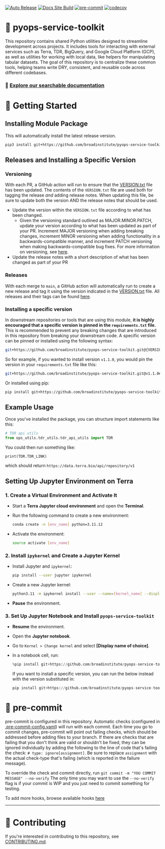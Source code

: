 [![Auto Release](https://github.com/broadinstitute/pyops-service-toolkit/actions/workflows/auto-release.yml/badge.svg)](https://github.com/broadinstitute/pyops-service-toolkit/actions/workflows/auto-release.yml)
[![Docs Site Build](https://github.com/broadinstitute/pyops-service-toolkit/actions/workflows/docs.yml/badge.svg)](https://github.com/broadinstitute/pyops-service-toolkit/actions/workflows/docs.yml)
[![pre-commit](https://img.shields.io/badge/pre--commit-enabled-brightgreen?logo=pre-commit)](https://github.com/pre-commit/pre-commit)
[![codecov](https://codecov.io/gh/broadinstitute/pyops-service-toolkit/graph/badge.svg?token=J2YT04WO3C)](https://codecov.io/gh/broadinstitute/pyops-service-toolkit)


# 🧰 pyops-service-toolkit
This repository contains shared Python utilities designed to streamline development across projects. It includes tools
for interacting with external services such as Terra, TDR, BigQuery, and Google Cloud Platform (GCP), as well as
utilities for working with local data, like helpers for manipulating tabular datasets. The goal of this repository is
to centralize these common tools, helping teams write DRY, consistent, and reusable code across different codebases.

### 🔗 [Explore our searchable documentation](https://broadinstitute.github.io/pyops-service-toolkit/ops_utils.html)


# 🚀 Getting Started
## Installing Module Package
This will automatically install the latest release version.
``` sh
pip3 install git+https://github.com/broadinstitute/pyops-service-toolkit.git#egg=pyops-service-toolkit
```

## Releases and Installing a Specific Version

### Versioning

With each PR, a GitHub action will run to ensure that the [VERSION.txt](VERSION.txt) file has been updated. The
contents of the `VERSION.txt` file are used both for tagging the release _and_ adding release notes. When updating
this file, be sure to update both the version AND the release notes that should be used.

* Update the version within the `VERSION.txt` file according to what has been changed.
  * Given the versioning standard outlined as MAJOR.MINOR.PATCH, update your version according to what has been updated
  as part of your PR. Increment MAJOR versioning when adding breaking changes, increment MINOR versioning when
  adding functionality in a backwards-compatible manner, and increment PATCH versioning when making
  backwards-compatible bug fixes. For more information on versioning, see [here](https://semver.org/).
* Update the release notes with a short description of what has been changed as part of your PR


### Releases
With each merge to `main`, a GitHub action will automatically run to create a new release and tag it using the
version indicated in the [VERSION.txt](VERSION.txt) file. All releases and their tags can be found [here](https://github.com/broadinstitute/pyops-service-toolkit/releases).

### Installing a specific version
In downstream repositories or tools that are using this module, **it is highly encouraged that a specific version is
pinned in the `requirements.txt` file.** This is recommended to prevent any breaking changes that are introduced in
this repository from breaking your downstream code. A specific version can be pinned or installed using the following syntax:

```bash
git+https://github.com/broadinstitute/pyops-service-toolkit.git@{VERSION_TAG}#egg=pyops-service-toolkit
```

So for example, if you wanted to install version `v1.1.0`, you would pin the version in your `requirements.txt` file
like this:
```bash
git+https://github.com/broadinstitute/pyops-service-toolkit.git@v1.1.0#egg=pyops-service-toolkit
```

Or installed using pip:
```bash
pip install git+https://github.com/broadinstitute/pyops-service-toolkit.git@v1.1.0#egg=pyops-service-toolkit
```

## Example Usage
Once you've installed the package, you can structure import statements like this:
``` python
# TDR api utils
from ops_utils.tdr_utils.tdr_api_utils import TDR
```

You could then run something like:
```
print(TDR.TDR_LINK)
```
which should return `https://data.terra.bio/api/repository/v1`

## Setting Up Jupyter Environment on Terra

### 1. Create a Virtual Environment and Activate It

- Start a **Terra Jupyter cloud environment** and open the **Terminal**.
- Run the following command to create a new environment:

  ```bash
  conda create -n [env_name] python=3.11.12
  ```

- Activate the environment:

  ```bash
  source activate [env_name]
  ```

### 2. Install `ipykernel` and Create a Jupyter Kernel

- Install Jupyter and `ipykernel`:

  ```bash
  pip install --user jupyter ipykernel
  ```

- Create a new Jupyter kernel:

  ```bash
  python3.11 -m ipykernel install --user --name=[kernel_name] --display-name="[Display name of choice]"
  ```

- **Pause** the environment.

### 3. Set Up Jupyter Notebook and Install `pyops-service-toolkit`

- **Resume** the environment.
- Open the **Jupyter notebook**.
- Go to `Kernel > Change kernel` and select **[Display name of choice]**.
- In a notebook cell, run:

  ```python
  %pip install git+https://github.com/broadinstitute/pyops-service-toolkit.git#egg=pyops-service-toolkit
  ```
  If you want to install a specific version, you can run the below instead with the version substituted in:
  ```python
  pip install git+https://github.com/broadinstitute/pyops-service-toolkit.git@{version}#egg=pyops-service-toolkit
  ```
  
# 🔧 pre-commit
pre-commit is configured in this repository. Automatic checks (configured in [.pre-commit-config.yaml](.pre-commit-config.yaml))
will run with each commit. Each time you go to commit changes, pre-commit will point out failing checks, which should
be addressed before adding files to your branch. If there are checks that are failing that you don't think are valid or
shouldn't be fixed, they can be ignored individually by adding the following to the line of code that's failing
the check: `# type: ignore[assignment]`. Be sure to replace `assignment` with the actual check-type that's failing
(which is reported in the failure message).

To override the check and commit directly, run `git commit -m "YOU COMMIT MESSAGE" --no-verify`
The only time you may want to use the `--no-verify` flag is if your commit is WIP and you just need to commit
something for testing.

To add more hooks, browse available hooks [here](https://pre-commit.com/hooks.html)


---

# 🤝 Contributing
If you're interested in contributing to this repository, see [CONTRIBUTING.md](CONTRIBUTING.md).
